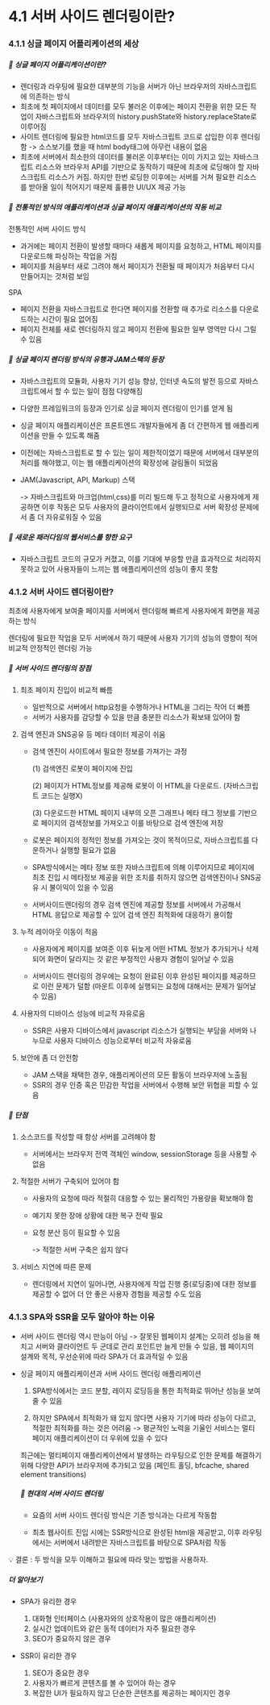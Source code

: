 # 4.1 서버 사이드 렌더링이란?

### 4.1.1 싱글 페이지 어플리케이션의 세상

##### 🔷 싱글 페이지 어플리케이션이란?

- 렌더링과 라우팅에 필요한 대부분의 기능을 서버가 아닌 브라우저의 자바스크립트에 의존하는 방식
- 최초에 첫 페이지에서 데이터를 모두 불러온 이후에는 페이지 전환을 위한 모든 작업이 자바스크립트와 브라우저의 history.pushState와 history.replaceState로 이루어짐
- 사이트 렌더링에 필요한 html코드를 모두 자바스크립트 코드로 삽입한 이후 렌더링함 -> 소스보기를 했을 때 html body태그에 아무런 내용이 없음
- 최초에 서버에서 최소한의 데이터를 불러온 이후부터는 이미 가지고 있는 자바스크립트 리소스와 브라우저 API를 기반으로 동작하기 때문에 최초에 로딩해야 할 자바스크립트 리소스가 커짐. 하지만 한번 로딩한 이후에는 서버를 거쳐 필요한 리소스를 받아올 일이 적어지기 때문제 훌륭한 UI/UX 제공 가능

##### 🔷 전통적인 방식의 애플리케이션과 싱글 페이지 애플리케이션의 작동 비교

전통적인 서버 사이드 방식

- 과거에는 페이지 전환이 발생할 때마다 새롭게 페이지를 요청하고, HTML 페이지를 다운로드해 파싱하는 작업을 거침
- 페이지를 처음부터 새로 그려야 해서 페이지가 전환될 때 페이지가 처음부터 다시 만들어지는 것처럼 보임

SPA

- 페이지 전환을 자바스크립트로 한다면 페이지를 전환할 때 추가로 리소스를 다운로드하는 시간이 필요 없어짐
- 페이지 전체를 새로 렌더링하지 않고 페이지 전환에 필요한 일부 영역만 다시 그릴 수 있음

##### 🔷 싱글 페이지 렌더링 방식의 유행과 JAM스택의 등장

- 자바스크립트의 모듈화, 사용자 기기 성능 향상, 인터넷 속도의 발전 등으로 자바스크립트에서 할 수 있는 일이 점점 다양해짐
- 다양한 프레임워크의 등장과 인기로 싱글 페이지 렌더링이 인기를 얻게 됨
- 싱글 페이지 애플리케이션은 프론트엔드 개발자들에게 좀 더 간편하게 웹 애플리케이션을 만들 수 있도록 해줌
- 이전에는 자바스크립트로 할 수 있는 일이 제한적이었기 때문에 서버에서 대부분의 처리를 해야했고, 이는 웹 애플리케이션의 확장성에 걸림돌이 되었음

- JAM(Javascript, API, Markup) 스택

  -> 자바스크립트와 마크업(html,css)를 미리 빌드해 두고 정적으로 사용자에게 제공하면 이후 작동은 모두 사용자의 클라이언트에서 실행되므로 서버 확장성 문제에서 좀 더 자유로워질 수 있음

##### 🔷 새로운 패러다임의 웹서비스를 향한 요구

- 자바스크립트 코드의 규모가 커졌고, 이를 기대에 부응할 만큼 효과적으로 처리하지 못하고 있어 사용자들이 느끼는 웹 애플리케이션의 성능이 좋지 못함

### 4.1.2 서버 사이드 렌더링이란?

최초에 사용자에게 보여줄 페이지를 서버에서 렌더링해 빠르게 사용자에게 화면을 제공하는 방식

렌더링에 필요한 작업을 모두 서버에서 하기 때문에 사용자 기기의 성능의 영향이 적어 비교적 안정적인 렌더링 가능

##### 🔷 서버 사이드 렌더링의 장점

1. 최초 페이지 진입이 비교적 빠름

   - 일반적으로 서버에서 http요청을 수행하거나 HTML을 그리는 작어 더 빠름
   - 서버가 사용자를 감당할 수 있을 만큼 충분한 리소스가 확보돼 있어야 함

2. 검색 엔진과 SNS공유 등 메타 데이터 제공이 쉬움

   - 검색 엔진이 사이트에서 필요한 정보를 가져가는 과정

     (1) 검색엔진 로봇이 페이지에 진입

     (2) 페이지가 HTML정보를 제공해 로봇이 이 HTML을 다운로드. (자바스크립트 코드는 실행X)

     (3) 다운로드한 HTML 페이지 내부의 오픈 그래프나 메타 태그 정보를 기반으로 페이지의 검색정보를 가져오고 이를 바탕으로 검색 엔진에 저장

   - 로봇은 페이지의 정적인 정보를 가져오는 것이 목적이므로, 자바스크립트를 다운하거나 실행할 필요가 없음

   - SPA방식에서는 메타 정보 또한 자바스크립트에 의해 이루어지므로 페이지에 최초 진입 시 메타정보 제공을 위한 조치를 취하지 않으면 검색엔진이나 SNS공유 시 불이익이 있을 수 있음

   - 서버사이드렌더링의 경우 검색 엔진에 제공할 정보를 서버에서 가공해서 HTML 응답으로 제공할 수 있어 검색 엔진 최적화에 대응하기 용이함

3. 누적 레이아웃 이동이 적음

   - 사용자에게 페이지를 보여준 이후 뒤늦게 어떤 HTML 정보가 추가되거나 삭제되어 화면이 달라지는 것 같은 부정적인 사용자 경험이 일어날 수 있음

   - 서버사이드 렌더링의 경우에는 요청이 완료된 이후 완성된 페이지를 제공하므로 이런 문제가 덜함 (마운트 이후에 실행되는 요청에 대해서는 문제가 일어날 수 있음)

4. 사용자의 디바이스 성능에 비교적 자유로움

   - SSR은 사용자 디바이스에서 javascript 리소스가 실행되는 부담을 서버와 나누므로 사용자 디바이스 성능으로부터 비교적 자유로움

5. 보안에 좀 더 안전함
   - JAM 스택을 채택한 경우, 애플리케이션의 모든 활동이 브라우저에 노출됨
   - SSR의 경우 인증 혹은 민감한 작업을 서버에서 수행해 보안 위협을 피할 수 있음

##### 🔷 단점

1. 소스코드를 작성할 때 항상 서버를 고려해야 함

   - 서버에서는 브라우저 전역 객체인 window, sessionStorage 등을 사용할 수 없음

2. 적절한 서버가 구축되어 있어야 함

   - 사용자의 요청에 따라 적절히 대응할 수 있는 물리적인 가용량을 확보해야 함
   - 예기치 못한 장애 상황에 대한 복구 전략 필요
   - 요청 분산 등이 필요할 수 있음

     -> 적절한 서버 구축은 쉽지 않다

3. 서비스 지연에 따른 문제
   - 렌더링에서 지연이 일어나면, 사용자에게 작업 진행 중(로딩중)에 대한 정보를 제공할 수 없어 더 안 좋은 사용자 경험을 제공할 수도 있음

### 4.1.3 SPA와 SSR을 모두 알아야 하는 이유

- 서버 사이드 렌더링 역시 만능이 아님
  -> 잘못된 웹페이지 설계는 오히려 성능을 해치고 서버와 클라이언트 두 군데로 관리 포인트만 늘게 만들 수 있음, 웹 페이지의 설계와 목적, 우선순위에 따라 SPA가 더 효과적일 수 있음

- 싱글 페이지 애플리케이션과 서버 사이드 렌더링 애플리케이션

  1. SPA방식에서는 코드 분할, 레이지 로딩등을 통한 최적화로 뛰어난 성능을 보여줄 수 있음

  2. 하지만 SPA에서 최적화가 돼 있지 않다면 사용자 기기에 따라 성능이 다르고, 적절한 최적화를 하는 것은 어려움 -> 평균적인 노력을 기울인 서비스는 멀티 페이지 애플리케이션이 더 우위에 있을 수 있다

  최근에는 멀티페이지 애플리케이션에서 발생하는 라우팅으로 인한 문제를 해결하기 위해 다양한 API가 브라우저에 추가되고 있음 (페인트 홀딩, bfcache, shared element transitions)

  ##### 🔷 현대의 서버 사이드 렌더링

  - 요즘의 서버 사이드 렌더링 방식은 기존 방식과는 다르게 작동함

  - 최초 웹사이트 진입 시에는 SSR방식으로 완성된 html을 제공받고, 이후 라우팅에서는 서버에서 내려받은 자바스크립트를 바탕으로 SPA처럼 작동

💡 결론 : 두 방식을 모두 이해하고 필요에 따라 맞는 방법을 사용하자.

##### 더 알아보기

- SPA가 유리한 경우

  1.  대화형 인터페이스 (사용자와의 상호작용이 많은 애플리케이션)
  2.  실시간 업데이트와 같은 동적 데이터가 자주 필요한 경우
  3.  SEO가 중요하지 않은 경우

- SSR이 유리한 경우

  1.  SEO가 중요한 경우
  2.  사용자가 빠르게 콘텐츠를 볼 수 있어야 하는 경우
  3.  복잡한 UI가 필요하지 않고 단순한 콘텐츠를 제공하는 페이지인 경우
